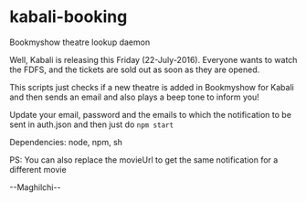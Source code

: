 # kabali-booking
Bookmyshow theatre lookup daemon

Well, Kabali is releasing this Friday (22-July-2016). Everyone wants to watch the FDFS, and the tickets are sold out as soon as they are opened.

This scripts just checks if a new theatre is added in Bookmyshow for Kabali and then sends an email and also plays a beep tone to inform you!

Update your email, password and the emails to which the notification to be sent in auth.json and then just do `npm start`

Dependencies: node, npm, sh

PS: You can also replace the movieUrl to get the same notification for a different movie

--Maghilchi--
